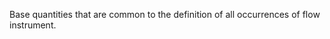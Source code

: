 Base quantities that are common to the definition of all occurrences of flow instrument.

<!-- end of short definition -->

